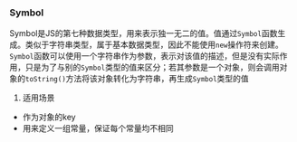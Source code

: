 ### Symbol
Symbol是JS的第七种数据类型，用来表示独一无二的值。值通过`Symbol`函数生成。类似于字符串类型，属于基本数据类型，因此不能使用`new`操作符来创建。`Symbol`函数可以使用一个字符串作为参数，表示对该值的描述，但是没有实际作用，只是为了与别的`Symbol`类型的值来区分；若其参数是一个对象，则会调用对象的`toString()`方法将该对象转化为字符串，再生成`Symbol`类型的值

1. 适用场景
  * 作为对象的key
  * 用来定义一组常量，保证每个常量均不相同 